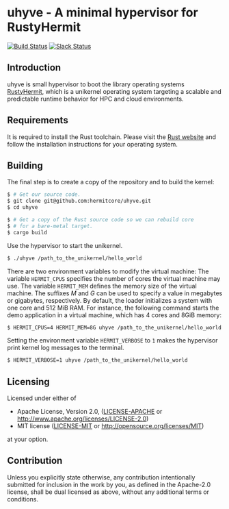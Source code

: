 # uhyve - A minimal hypervisor for RustyHermit

[![Build Status](https://travis-ci.org/hermitcore/uhyve.svg?branch=master)](https://travis-ci.org/hermitcore/uhyve)
[![Slack Status](https://radiant-ridge-95061.herokuapp.com/badge.svg)](https://radiant-ridge-95061.herokuapp.com)

## Introduction

uhyve is small hypervisor to boot the library operating systems [RustyHermit](https://github.com/hermitcore/libhermit-rs), which  is a unikernel operating system targeting a scalable and predictable runtime behavior for HPC and cloud environments. 

## Requirements

It is required to install the Rust toolchain.
Please visit the [Rust website](https://www.rust-lang.org/) and follow the installation instructions for your operating system.

## Building
The final step is to create a copy of the repository and to build the kernel:

```sh
$ # Get our source code.
$ git clone git@github.com:hermitcore/uhyve.git
$ cd uhyve

$ # Get a copy of the Rust source code so we can rebuild core
$ # for a bare-metal target.
$ cargo build
```

Use the hypervisor to start the unikernel.

```sh
$ ./uhyve /path_to_the_unikernel/hello_world
```

There are two environment variables to modify the virtual machine:
The variable `HERMIT_CPUS` specifies the number of cores the virtual machine may use.
The variable `HERMIT_MEM` defines the memory size of the virtual machine. The suffixes *M* and *G* can be used to specify a value in megabytes or gigabytes, respectively.
By default, the loader initializes a system with one core and 512 MiB RAM.
For instance, the following command starts the demo application in a virtual machine, which has 4 cores and 8GiB memory:

```bash
$ HERMIT_CPUS=4 HERMIT_MEM=8G uhyve /path_to_the_unikernel/hello_world
```

Setting the environment variable `HERMIT_VERBOSE` to `1` makes the hypervisor print kernel log messages to the terminal.

```bash
$ HERMIT_VERBOSE=1 uhyve /path_to_the_unikernel/hello_world
```

## Licensing

Licensed under either of

 * Apache License, Version 2.0, ([LICENSE-APACHE](LICENSE-APACHE) or http://www.apache.org/licenses/LICENSE-2.0)
 * MIT license ([LICENSE-MIT](LICENSE-MIT) or http://opensource.org/licenses/MIT)

at your option.

## Contribution

Unless you explicitly state otherwise, any contribution intentionally submitted for inclusion in the work by you, as defined in the Apache-2.0 license, shall be dual licensed as above, without any additional terms or conditions.
